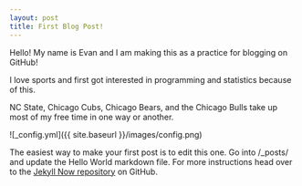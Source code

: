 ```yaml
---
layout: post
title: First Blog Post!
---
```


Hello! My name is Evan and I am making this as a practice for blogging on GitHub!

I love sports and first got interested in programming and statistics because of this.

NC State, Chicago Cubs, Chicago Bears, and the Chicago Bulls take up most of my free time in one way or another. 

![_config.yml]({{ site.baseurl }}/images/config.png)

The easiest way to make your first post is to edit this one. Go into /_posts/ and update the Hello World markdown file. For more instructions head over to the [Jekyll Now repository](https://github.com/barryclark/jekyll-now) on GitHub.
